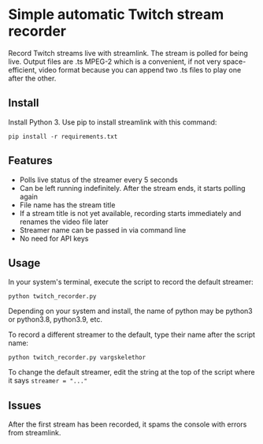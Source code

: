 # Simple automatic Twitch stream recorder
Record Twitch streams live with streamlink. The stream is polled for being live. Output files are .ts MPEG-2 which is a convenient, if not very space-efficient, video format because you can append two .ts files to play one after the other.

## Install
Install Python 3. Use pip to install streamlink with this command:

`pip install -r requirements.txt`

## Features
* Polls live status of the streamer every 5 seconds
* Can be left running indefinitely. After the stream ends, it starts polling again
* File name has the stream title
* If a stream title is not yet available, recording starts immediately and renames the video file later
* Streamer name can be passed in via command line
* No need for API keys

## Usage
In your system's terminal, execute the script to record the default streamer:

`python twitch_recorder.py`

Depending on your system and install, the name of python may be python3 or python3.8, python3.9, etc.

To record a different streamer to the default, type their name after the script name:

`python twitch_recorder.py vargskelethor`

To change the default streamer, edit the string at the top of the script where it says `streamer = "..."`

## Issues
After the first stream has been recorded, it spams the console with errors from streamlink. 
